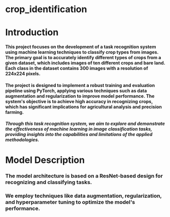 # crop_identification

# Introduction
#### This project focuses on the development of a task recognition system using machine learning techniques to classify crop types from images. The primary goal is to accurately identify different types of crops from a given dataset, which includes images of ten different crops and bare land. Each class in the dataset contains 300 images with a resolution of 224x224 pixels.

#### The project is designed to implement a robust training and evaluation pipeline using PyTorch, applying various techniques such as data augmentation and regularization to improve model performance. The system's objective is to achieve high accuracy in recognizing crops, which has significant implications for agricultural analysis and precision farming.

##### Through this task recognition system, we aim to explore and demonstrate the effectiveness of machine learning in image classification tasks, providing insights into the capabilities and limitations of the applied methodologies.

# Model Description
### The model architecture is based on a ResNet-based design for recognizing and classifying tasks.
### We employ techniques like data augmentation, regularization, and hyperparameter tuning to optimize the model's performance.
